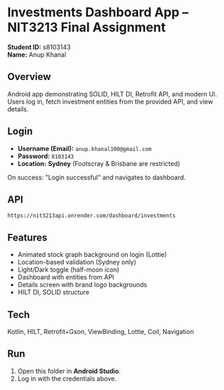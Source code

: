 # Investments Dashboard App – NIT3213 Final Assignment

**Student ID:** s8103143  
**Name:** Anup Khanal

## Overview
Android app demonstrating SOLID, HILT DI, Retrofit API, and modern UI. Users log in, fetch investment entities from the provided API, and view details.

## Login
- **Username (Email):** `anup.khanal100@gmail.com`
- **Password:** `8103143`
- **Location:** **Sydney** (Footscray & Brisbane are restricted)

On success: "Login successful" and navigates to dashboard.

## API
```
https://nit3213api.onrender.com/dashboard/investments
```

## Features
- Animated stock graph background on login (Lottie)
- Location-based validation (Sydney only)
- Light/Dark toggle (half-moon icon)
- Dashboard with entities from API
- Details screen with brand logo backgrounds
- HILT DI, SOLID structure

## Tech
Kotlin, HILT, Retrofit+Gson, ViewBinding, Lottie, Coil, Navigation

## Run
1. Open this folder in **Android Studio**.
2. Log in with the credentials above.